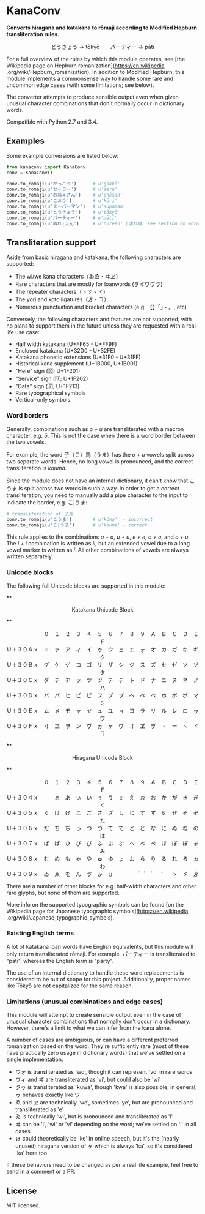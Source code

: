 KanaConv
========

**Converts hiragana and katakana to rōmaji according to Modified Hepburn
transliteration rules.**

<p align="center">
とうきょう → tōkyō　　パーティー → pātī
</p>

For a full overview of the rules by which this module operates, see [the
Wikipedia page on Hepburn romanization](https://en.wikipedia
.org/wiki/Hepburn_romanization). In addition to Modified Hepburn, this module
implements a commonsense way to handle some rare and uncommon edge cases
(with some limitations; see below).

The converter attempts to produce sensible output even when given unusual
character combinations that don't normally occur in dictionary words.

Compatible with Python 2.7 and 3.4.


Examples
--------

Some example conversions are listed below:

```python
from kanaconv import KanaConv
conv = KanaConv()

conv.to_romaji(u'がっこう')　　　 # u'gakkō'
conv.to_romaji(u'セーラー')　　　 # u'sērā'
conv.to_romaji(u'おねえさん')　　 # u'onēsan'
conv.to_romaji(u'こおり')　　　　 # u'kōri'
conv.to_romaji(u'スーパーマン')　 # u'sūpāman'
conv.to_romaji(u'とうきょう')　　 # u'tōkyō'
conv.to_romaji(u'パーティー')　　 # u'pātī'
conv.to_romaji(u'ぬれ|えん')　　　# u'nureen' (濡れ縁; see section on word borders)
```


Transliteration support
-----------------------

Aside from basic hiragana and katakana, the following characters are supported:

* The wi/we kana characters（ゐゑ・ヰヱ）
* Rare characters that are mostly for loanwords (ヺヸヷヴゔ)
* The repeater characters（ゝゞヽヾ）
* The yori and koto ligatures（ゟ・ヿ）
* Numerous punctuation and bracket characters (e.g. 【】「」・。, etc)

Conversely, the following characters and features are not supported,
with no plans to support them in the future unless they are requested
with a real-life use case:

* Half width katakana (U+FF65 - U+FF9F)
* Enclosed katakana (U+32D0 - U+32FE)
* Katakana phonetic extensions (U+31F0 - U+31FF)
* Historical kana supplement (U+1B000, U+1B001)
* "Here" sign (🈁; U+1F201)
* "Service" sign (🈂; U+1F202)
* "Data" sign (🈓; U+1F213)
* Rare typographical symbols
* Vertical-only symbols

### Word borders

Generally, combinations such as *o + u* are transliterated with a macron
character, e.g. *ō*. This is not the case when there is a word border
between the two vowels.

For example, the word 子（こ）馬（うま）has the *o + u* vowels split across
two separate words. Hence, no long vowel is pronounced, and the correct
transliteration is *kouma*.

Since the module does not have an internal dictionary, it can't know that
こうま is split across two words in such a way. In order to get a correct
transliteration, you need to manually add a pipe character to the input
to indicate the border, e.g. こ|うま:

```python
# transliteration of 子馬
conv.to_romaji(u'こうま')　　　　 # u'kōma'  - incorrect
conv.to_romaji(u'こ|うま')　　　　# u'kouma' - correct
```

This rule applies to the combinations *a + a*, *u + u*, *e + e*, *o + o*,
and *o + u*. The *i + i* combination is written as *ii*, but an extended
vowel due to a long vowel marker is written as *ī*. All other combinations
of vowels are always written separately.

### Unicode blocks

The following full Unicode blocks are supported in this module:

**<p align="center">
Katakana Unicode Block
</p>**
<p align="center">
　　　　　　　０　１　２　３　４　５　６　７　８　９　Ａ　Ｂ　Ｃ　Ｄ　Ｅ　Ｆ<br />
Ｕ＋３０Ａｘ　゠　ァ　ア　ィ　イ　ゥ　ウ　ェ　エ　ォ　オ　カ　ガ　キ　ギ　ク<br />
Ｕ＋３０Ｂｘ　グ　ケ　ゲ　コ　ゴ　サ　ザ　シ　ジ　ス　ズ　セ　ゼ　ソ　ゾ　タ<br />
Ｕ＋３０Ｃｘ　ダ　チ　ヂ　ッ　ツ　ヅ　テ　デ　ト　ド　ナ　ニ　ヌ　ネ　ノ　ハ<br />
Ｕ＋３０Ｄｘ　バ　パ　ヒ　ビ　ピ　フ　ブ　プ　ヘ　ベ　ペ　ホ　ボ　ポ　マ　ミ<br />
Ｕ＋３０Ｅｘ　ム　メ　モ　ャ　ヤ　ュ　ユ　ョ　ヨ　ラ　リ　ル　レ　ロ　ヮ　ワ<br />
Ｕ＋３０Ｆｘ　ヰ　ヱ　ヲ　ン　ヴ　ヵ　ヶ　ヷ　ヸ　ヹ　ヺ　・　ー　ヽ　ヾ　ヿ<br />
</p>

**<p align="center">
Hiragana Unicode Block
</p>**
<p align="center">
　　　　　　　０　１　２　３　４　５　６　７　８　９　Ａ　Ｂ　Ｃ　Ｄ　Ｅ　Ｆ<br />
Ｕ＋３０４ｘ　　　ぁ　あ　ぃ　い　ぅ　う　ぇ　え　ぉ　お　か　が　き　ぎ　く<br />
Ｕ＋３０５ｘ　ぐ　け　げ　こ　ご　さ　ざ　し　じ　す　ず　せ　ぜ　そ　ぞ　た<br />
Ｕ＋３０６ｘ　だ　ち　ぢ　っ　つ　づ　て　で　と　ど　な　に　ぬ　ね　の　は<br />
Ｕ＋３０７ｘ　ば　ぱ　ひ　び　ぴ　ふ　ぶ　ぷ　へ　べ　ぺ　ほ　ぼ　ぽ　ま　み<br />
Ｕ＋３０８ｘ　む　め　も　ゃ　や　ゅ　ゆ　ょ　よ　ら　り　る　れ　ろ　ゎ　わ<br />
Ｕ＋３０９ｘ　ゐ　ゑ　を　ん　ゔ　ゕ　ゖ　　　　　゙　゚　゛　゜　ゝ　ゞ　ゟ<br />
</p>

</p>

There are a number of other blocks for e.g. half-width characters and other
rare glyphs, but none of them are supported.

More info on the supported typographic symbols can be found
[on the Wikipedia page for Japanese typographic symbols](https://en.wikipedia
.org/wiki/Japanese_typographic_symbols).

### Existing English terms

A lot of katakana loan words have English equivalents, but this module will
only return transliterated rōmaji. For example, パーティー is transliterated to
"pātī", whereas the English term is "party".

The use of an internal dictionary to handle these word replacements is
considered to be out of scope for this project. Additionally, proper names
like Tōkyō are not capitalized for the same reason.

### Limitations (unusual combinations and edge cases)

This module will attempt to create sensible output even in the case of
unusual character combinations that normally don't occur in a dictionary.
However, there's a limit to what we can infer from the kana alone.

A number of cases are ambiguous, or can have a different preferred
romanization based on the word. They're sufficiently rare (most of these
have practically zero usage in dictionary words) that we've settled on a
single implementation.

* ウォ is transliterated as 'wo', though it can represent 'vo' in rare words
* ヴィ and ヸ are transliterated as 'vi', but could also be 'wi'
* クヮ is transliterated as 'kuwa', though 'kwa' is also possible; in general,
  ヮ behaves exactly like ワ
* ゑ and ヱ are technically 'we', sometimes 'ye', but are pronounced and
  transliterated as 'e'
* ゐ is technically 'wi', but is pronounced and transliterated as 'i'
* ヰ can be 'i', 'wi' or 'vi' depending on the word; we've settled on 'i'
  in all cases
* ゖ could theoretically be 'ke' in online speech, but it's the (nearly unused)
  hiragana version of ヶ which is always 'ka', so it's considered 'ka' here
  too

If these behaviors need to be changed as per a real life example, feel free
to send in a comment or a PR.


License
-------

MIT licensed.
